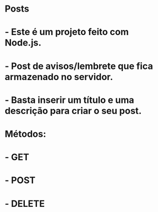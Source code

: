 # Posts

# - Este é um projeto feito com Node.js.

# - Post de avisos/lembrete que fica armazenado no servidor.

# - Basta inserir um título e uma descrição para criar o seu post.

# Métodos:

# - GET

# - POST

# - DELETE
